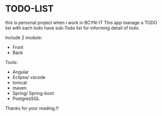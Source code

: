 # TODO-LIST

this is personal project when i work in BCYN-IT
This app manage a TODO list with each todo have sub-Todo list for informing detail of todo.

Include 2 module:
  - Front
  - Back
 
 
Tools:
  - Angular
  - Eclipse/ vscode
  - tomcat
  - maven
  - Spring/ Spring-boot
  - PostgresSQL
  
Thanks for your reading.!!

